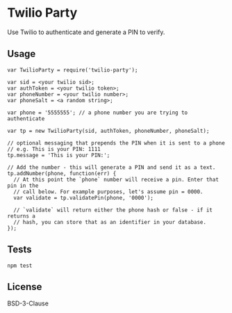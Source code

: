 # Twilio Party

Use Twilio to authenticate and generate a PIN to verify.

## Usage

    var TwilioParty = require('twilio-party');

    var sid = <your twilio sid>;
    var authToken = <your twilio token>;
    var phoneNumber = <your twilio number>;
    var phoneSalt = <a random string>;

    var phone = '5555555'; // a phone number you are trying to authenticate

    var tp = new TwilioParty(sid, authToken, phoneNumber, phoneSalt);

    // optional messaging that prepends the PIN when it is sent to a phone
    // e.g. This is your PIN: 1111
    tp.message = 'This is your PIN:';

    // Add the number - this will generate a PIN and send it as a text.
    tp.addNumber(phone, function(err) {
      // At this point the `phone` number will receive a pin. Enter that pin in the
      // call below. For example purposes, let's assume pin = 0000.
      var validate = tp.validatePin(phone, '0000');

      // `validate` will return either the phone hash or false - if it returns a
      // hash, you can store that as an identifier in your database.
    });

## Tests

    npm test

## License

BSD-3-Clause